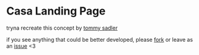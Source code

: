 # Casa Landing Page

tryna recreate this concept by [tommy sadler](https://dribbble.com/shots/2077558-Casa-Landing-Page)

if you see anything that could be better developed, please [fork](https://github.com/mcansh/casa/fork) or leave as an [issue](https://github.com/mcansh/casa/issues/new) <3
